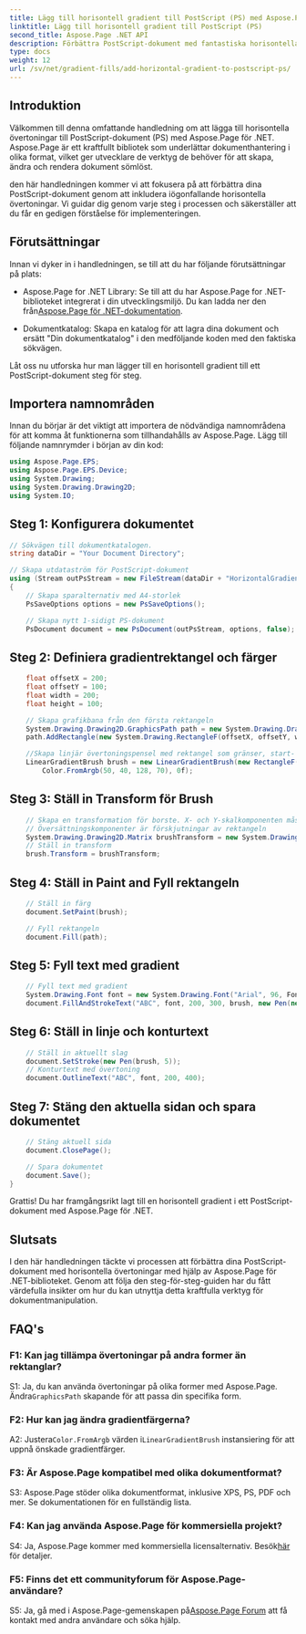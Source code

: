 ```yaml
---
title: Lägg till horisontell gradient till PostScript (PS) med Aspose.Page
linktitle: Lägg till horisontell gradient till PostScript (PS)
second_title: Aspose.Page .NET API
description: Förbättra PostScript-dokument med fantastiska horisontella gradienter med Aspose.Page för .NET. Följ vår steg-för-steg handledning för sömlös implementering.
type: docs
weight: 12
url: /sv/net/gradient-fills/add-horizontal-gradient-to-postscript-ps/
---
```

## Introduktion

Välkommen till denna omfattande handledning om att lägga till horisontella övertoningar till PostScript-dokument (PS) med Aspose.Page för .NET. Aspose.Page är ett kraftfullt bibliotek som underlättar dokumenthantering i olika format, vilket ger utvecklare de verktyg de behöver för att skapa, ändra och rendera dokument sömlöst.

den här handledningen kommer vi att fokusera på att förbättra dina PostScript-dokument genom att inkludera iögonfallande horisontella övertoningar. Vi guidar dig genom varje steg i processen och säkerställer att du får en gedigen förståelse för implementeringen.

## Förutsättningar

Innan vi dyker in i handledningen, se till att du har följande förutsättningar på plats:

-  Aspose.Page for .NET Library: Se till att du har Aspose.Page for .NET-biblioteket integrerat i din utvecklingsmiljö. Du kan ladda ner den från[Aspose.Page för .NET-dokumentation](https://reference.aspose.com/page/net/).

- Dokumentkatalog: Skapa en katalog för att lagra dina dokument och ersätt "Din dokumentkatalog" i den medföljande koden med den faktiska sökvägen.

Låt oss nu utforska hur man lägger till en horisontell gradient till ett PostScript-dokument steg för steg.

## Importera namnområden

Innan du börjar är det viktigt att importera de nödvändiga namnområdena för att komma åt funktionerna som tillhandahålls av Aspose.Page. Lägg till följande namnrymder i början av din kod:

```csharp
using Aspose.Page.EPS;
using Aspose.Page.EPS.Device;
using System.Drawing;
using System.Drawing.Drawing2D;
using System.IO;
```

## Steg 1: Konfigurera dokumentet

```csharp
// Sökvägen till dokumentkatalogen.
string dataDir = "Your Document Directory";

// Skapa utdataström för PostScript-dokument
using (Stream outPsStream = new FileStream(dataDir + "HorizontalGradient_outPS.ps", FileMode.Create))
{
    // Skapa sparalternativ med A4-storlek
    PsSaveOptions options = new PsSaveOptions();

    // Skapa nytt 1-sidigt PS-dokument
    PsDocument document = new PsDocument(outPsStream, options, false);
```

## Steg 2: Definiera gradientrektangel och färger

```csharp
    float offsetX = 200;
    float offsetY = 100;
    float width = 200;
    float height = 100;

    // Skapa grafikbana från den första rektangeln
    System.Drawing.Drawing2D.GraphicsPath path = new System.Drawing.Drawing2D.GraphicsPath();
    path.AddRectangle(new System.Drawing.RectangleF(offsetX, offsetY, width, height));

    //Skapa linjär övertoningspensel med rektangel som gränser, start- och slutfärger
    LinearGradientBrush brush = new LinearGradientBrush(new RectangleF(0, 0, width, height), Color.FromArgb(150, 0, 0, 0),
        Color.FromArgb(50, 40, 128, 70), 0f);
```

## Steg 3: Ställ in Transform för Brush

```csharp
    // Skapa en transformation för borste. X- och Y-skalkomponenten måste vara lika med rektangelns bredd och höjd på motsvarande sätt.
    // Översättningskomponenter är förskjutningar av rektangeln
    System.Drawing.Drawing2D.Matrix brushTransform = new System.Drawing.Drawing2D.Matrix(width, 0, 0, height, offsetX, offsetY);
    // Ställ in transform
    brush.Transform = brushTransform;
```

## Steg 4: Ställ in Paint and Fyll rektangeln

```csharp
    // Ställ in färg
    document.SetPaint(brush);

    // Fyll rektangeln
    document.Fill(path);
```

## Steg 5: Fyll text med gradient

```csharp
    // Fyll text med gradient
    System.Drawing.Font font = new System.Drawing.Font("Arial", 96, FontStyle.Bold);
    document.FillAndStrokeText("ABC", font, 200, 300, brush, new Pen(new SolidBrush(Color.Black), 2));
```

## Steg 6: Ställ in linje och konturtext

```csharp
    // Ställ in aktuellt slag
    document.SetStroke(new Pen(brush, 5));
    // Konturtext med övertoning
    document.OutlineText("ABC", font, 200, 400);
```

## Steg 7: Stäng den aktuella sidan och spara dokumentet

```csharp
    // Stäng aktuell sida
    document.ClosePage();

    // Spara dokumentet
    document.Save();
}
```

Grattis! Du har framgångsrikt lagt till en horisontell gradient i ett PostScript-dokument med Aspose.Page för .NET.

## Slutsats

I den här handledningen täckte vi processen att förbättra dina PostScript-dokument med horisontella övertoningar med hjälp av Aspose.Page för .NET-biblioteket. Genom att följa den steg-för-steg-guiden har du fått värdefulla insikter om hur du kan utnyttja detta kraftfulla verktyg för dokumentmanipulation.

## FAQ's

### F1: Kan jag tillämpa övertoningar på andra former än rektanglar?

 S1: Ja, du kan använda övertoningar på olika former med Aspose.Page. Ändra`GraphicsPath` skapande för att passa din specifika form.

### F2: Hur kan jag ändra gradientfärgerna?

 A2: Justera`Color.FromArgb` värden i`LinearGradientBrush` instansiering för att uppnå önskade gradientfärger.

### F3: Är Aspose.Page kompatibel med olika dokumentformat?

S3: Aspose.Page stöder olika dokumentformat, inklusive XPS, PS, PDF och mer. Se dokumentationen för en fullständig lista.

### F4: Kan jag använda Aspose.Page för kommersiella projekt?

 S4: Ja, Aspose.Page kommer med kommersiella licensalternativ. Besök[här](https://purchase.aspose.com/buy) för detaljer.

### F5: Finns det ett communityforum för Aspose.Page-användare?

 S5: Ja, gå med i Aspose.Page-gemenskapen på[Aspose.Page Forum](https://forum.aspose.com/c/page/39) att få kontakt med andra användare och söka hjälp.